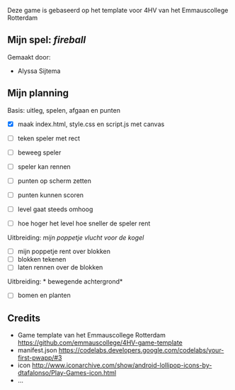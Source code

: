 Deze game is gebaseerd op het template voor 4HV van het Emmauscollege Rotterdam

## Mijn spel: *fireball*
Gemaakt door:
- Alyssa Sijtema


## Mijn planning

Basis: uitleg, spelen, afgaan en punten
- [x] maak index.html, style.css en script.js met canvas
- [ ] teken speler met rect
- [ ] beweeg speler
- [ ] speler kan rennen 
- [ ] punten op scherm zetten
- [ ] punten kunnen scoren
- [ ] level gaat steeds omhoog 
- [ ] hoe hoger het level hoe sneller de speler rent


Uitbreiding: *mijn poppetje vlucht voor de kogel*
- [ ] mijn poppetje rent over blokken
- [ ] blokken tekenen 
- [ ] laten rennen over de blokken

Uitbreiding: * bewegende achtergrond*
- [ ] bomen en planten


## Credits
- Game template van het Emmauscollege Rotterdam https://github.com/emmauscollege/4HV-game-template
- manifest.json https://codelabs.developers.google.com/codelabs/your-first-pwapp/#3
- icon http://www.iconarchive.com/show/android-lollipop-icons-by-dtafalonso/Play-Games-icon.html
- ...
